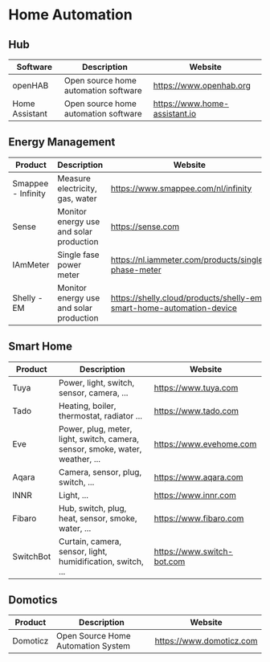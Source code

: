# Home Automation

## Hub

| Software       | Description                          | Website                       |
| -------------- | ------------------------------------ | ----------------------------- |
| openHAB        | Open source home automation software | https://www.openhab.org       |
| Home Assistant | Open source home automation software | https://www.home-assistant.io |

## Energy Management

| Product            | Description                             | Website                                                              |
| ------------------ | --------------------------------------- | -------------------------------------------------------------------- |
| Smappee - Infinity | Measure electricity, gas, water         | https://www.smappee.com/nl/infinity                                  |
| Sense              | Monitor energy use and solar production | https://sense.com                                                    |
| IAmMeter           | Single fase power meter                 | https://nl.iammeter.com/products/single-phase-meter                  |
| Shelly - EM        | Monitor energy use and solar production | https://shelly.cloud/products/shelly-em-smart-home-automation-device |

## Smart Home

| Product   | Description                                                                   | Website                    |
| --------- | ----------------------------------------------------------------------------- | -------------------------- |
| Tuya      | Power, light, switch, sensor, camera, ...                                     | https://www.tuya.com       |
| Tado      | Heating, boiler, thermostat, radiator ...                                     | https://www.tado.com       |
| Eve       | Power, plug, meter, light, switch, camera, sensor, smoke, water, weather, ... | https://www.evehome.com    |
| Aqara     | Camera, sensor, plug, switch, ...                                             | https://www.aqara.com      |
| INNR      | Light, ...                                                                    | https://www.innr.com       |
| Fibaro    | Hub, switch, plug, heat, sensor, smoke, water, ...                            | https://www.fibaro.com     |
| SwitchBot | Curtain, camera, sensor, light, humidification, switch, ...                   | https://www.switch-bot.com |

## Domotics

| Product  | Description                                                                   | Website                  |
| -------- | ----------------------------------------------------------------------------- | ------------------------ |
| Domoticz | Open Source Home Automation System                                            | https://www.domoticz.com |

